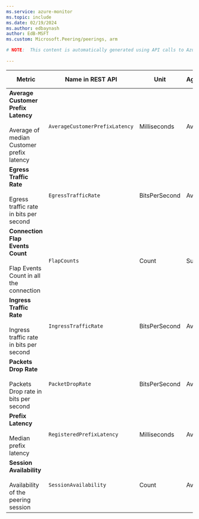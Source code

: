 ```yaml
---
ms.service: azure-monitor
ms.topic: include
ms.date: 02/19/2024
ms.author: edbaynash
author: EdB-MSFT
ms.custom: Microsoft.Peering/peerings, arm

# NOTE:  This content is automatically generated using API calls to Azure. Any edits made on these files will be overwritten in the next run of the script. 
 
---
```



|Metric|Name in REST API|Unit|Aggregation|Dimensions|Time Grains|DS Export|
|---|---|---|---|---|---|---|
|**Average Customer Prefix Latency**<br><br>Average of median Customer prefix latency |`AverageCustomerPrefixLatency` |Milliseconds |Average |`RegisteredAsnName`|PT1H |Yes|
|**Egress Traffic Rate**<br><br>Egress traffic rate in bits per second |`EgressTrafficRate` |BitsPerSecond |Average |`ConnectionId`, `SessionIp`, `TrafficClass`|PT1M, PT5M, PT1H |Yes|
|**Connection Flap Events Count**<br><br>Flap Events Count in all the connection |`FlapCounts` |Count |Sum |`ConnectionId`, `SessionIp`|PT1M, PT5M, PT1H |Yes|
|**Ingress Traffic Rate**<br><br>Ingress traffic rate in bits per second |`IngressTrafficRate` |BitsPerSecond |Average |`ConnectionId`, `SessionIp`, `TrafficClass`|PT1M, PT5M, PT1H |Yes|
|**Packets Drop Rate**<br><br>Packets Drop rate in bits per second |`PacketDropRate` |BitsPerSecond |Average |`ConnectionId`, `SessionIp`, `TrafficClass`|PT1M, PT5M, PT1H |Yes|
|**Prefix Latency**<br><br>Median prefix latency |`RegisteredPrefixLatency` |Milliseconds |Average |`RegisteredPrefixName`|PT1H |Yes|
|**Session Availability**<br><br>Availability of the peering session |`SessionAvailability` |Count |Average |`ConnectionId`, `SessionIp`|PT5M, PT1H |Yes|